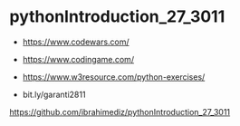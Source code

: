 # pythonIntroduction_27_3011


* https://www.codewars.com/
* https://www.codingame.com/
* https://www.w3resource.com/python-exercises/

* bit.ly/garanti2811


https://github.com/ibrahimediz/pythonIntroduction_27_3011
